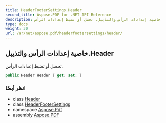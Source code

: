 ```yaml
---
title: HeaderFooterSettings.Header
second_title: Aspose.PDF for .NET API Reference
description: خاصية إعدادات الرأس والتذييل. تحصل أو تضبط إعدادات الرأس
type: docs
weight: 30
url: /ar/net/aspose.pdf/headerfootersettings/header/
---
```

## خاصية إعدادات الرأس والتذييل.Header

تحصل أو تضبط إعدادات الرأس.

```csharp
public Header Header { get; set; }
```

### انظر أيضًا

* class [Header](../../header/)
* class [HeaderFooterSettings](../)
* namespace [Aspose.Pdf](../../../aspose.pdf/)
* assembly [Aspose.PDF](../../../)